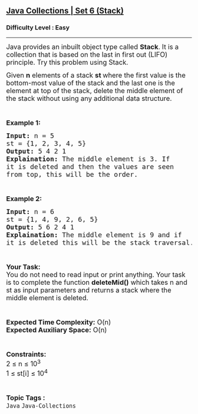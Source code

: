 <h2><a href="https://www.geeksforgeeks.org/problems/java-collections-set-1-stack5707/1?page=4&category=Java,Java-Collections,Java-Control-Flow,Java-BigInteger,Java-Strings,Java-Operators,Java-Class%20and%20Object&sortBy=difficulty">Java Collections | Set 6 (Stack)</a></h2><h3>Difficulty Level : Easy</h3><hr><div class="problems_problem_content__Xm_eO"><p><span style="font-size:18px">Java provides an inbuilt object type called&nbsp;<strong>Stack</strong>. It is a collection that is based on the last in first out (LIFO) principle. Try this problem using Stack.&nbsp;</span></p>

<p><span style="font-size:18px">Given <strong>n</strong> elements of a stack <strong>st </strong>where the first value is the bottom-most value of the stack and the last one is the element at top of the stack, delete the middle element of the stack without using any additional data structure.</span></p>

<p>&nbsp;</p>

<p><strong><span style="font-size:18px">Example 1:</span></strong></p>

<pre><span style="font-size:18px"><strong>Input:</strong> n = 5
st = {1, 2, 3, 4, 5}
<strong>Output:</strong> 5 4 2 1
<strong>Explaination:</strong> The middle element is 3. If 
it is deleted and then the values are seen 
from top, this will be the order.</span></pre>

<p>&nbsp;</p>

<p><strong><span style="font-size:18px">Example 2:</span></strong></p>

<pre><span style="font-size:18px"><strong>Input:</strong> n = 6
st = {1, 4, 9, 2, 6, 5}
<strong>Output:</strong> 5 6 2 4 1
<strong>Explaination:</strong> The middle element is 9 and if 
it is deleted this will be the stack traversal. </span></pre>

<p>&nbsp;</p>

<p><span style="font-size:18px"><strong>Your Task:</strong><br>
You do not need to read input or print anything. Your task is to complete the function <strong>deleteMid()</strong> which takes n and st as input parameters and returns a stack where the middle element is deleted.</span></p>

<p>&nbsp;</p>

<p><span style="font-size:18px"><strong>Expected Time Complexity:</strong> O(n)<br>
<strong>Expected Auxiliary Space:</strong> O(n)</span></p>

<p>&nbsp;</p>

<p><span style="font-size:18px"><strong>Constraints:</strong><br>
2 ≤ n ≤ 10<sup>3</sup><br>
1 ≤ st[i] ≤ 10<sup>4</sup>&nbsp; &nbsp;</span></p>
</div><br><p><span style=font-size:18px><strong>Topic Tags : </strong><br><code>Java</code>&nbsp;<code>Java-Collections</code>&nbsp;